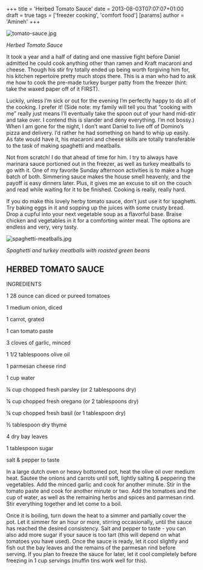 +++
title = 'Herbed Tomato Sauce'
date = 2013-08-03T07:07:07+01:00
draft = true
tags = ['freezer cooking', 'comfort food']
[params]
author = 'Amineh'
+++

![tomato-sauce.jpg](/tomato-sauce.jpg)

*Herbed Tomato Sauce*

It took a year and a half of dating and one massive fight before Daniel admitted he could cook anything other than ramen
and Kraft macaroni and cheese. Though his stir fry totally ended up being worth forgiving him for, his kitchen
repertoire pretty much stops there. This is a man who had to ask me how to cook the pre-made turkey burger patty from
the freezer (hint: take the waxed paper off of it FIRST).

Luckily, unless I’m sick or out for the evening I’m perfectly happy to do all of the cooking. I prefer it! (Side note:
my family will tell you that “cooking with me” really just means I’ll eventually take the spoon out of your hand
mid-stir and take over. I contend this is slander and deny everything. I’m not bossy.)  When I am gone for the night, I
don’t want Daniel to live off of Domino’s pizza and delivery. I’d rather he had something on hand to whip up easily. As
fate would have it, his macaroni and cheese skills are totally transferable to the task of making spaghetti and
meatballs.

Not from scratch!  I do that ahead of time for him. I try to always have marinara sauce portioned out in the freezer, as
well as turkey meatballs to go with it. One of my favorite Sunday afternoon activities is to make a huge batch of both.
Simmering sauce makes the house smell heavenly, and the payoff is easy dinners later. Plus, it gives me an excuse to sit
on the couch and read while waiting for it to be finished. Cooking is really, really hard.

If you do make this lovely herby tomato sauce, don’t just use it for spaghetti. Try baking eggs in it and sopping up the
juices with some crusty bread. Drop a cupful into your next vegetable soup as a flavorful base. Braise chicken and
vegetables in it for a comforting winter meal. The options are endless and very, very tasty.  

![spaghetti-meatballs.jpg](/spaghetti-meatballs.jpg)

*Spaghetti and turkey meatballs with roasted green beans*

## HERBED TOMATO SAUCE

INGREDIENTS

1 28 ounce can diced or pureed tomatoes

1 medium onion, diced

1 carrot, grated

1 can tomato paste

3 cloves of garlic, minced

1 1/2 tablespoons olive oil

1 parmesan cheese rind

1 cup water

¼ cup chopped fresh parsley (or 2 tablespoons dry)

¼ cup chopped fresh oregano (or 2 tablespoons dry)

¼ cup chopped fresh basil (or 1 tablespoon dry)

½ tablespoon dry thyme

4 dry bay leaves

1 tablespoon sugar

salt & pepper to taste

In a large dutch oven or heavy bottomed pot, heat the olive oil over medium heat. Sautee the onions and carrots until
soft, lightly salting & peppering the vegetables. Add the minced garlic and cook for another minute. Stir in the tomato
paste and cook for another minute or two. Add the tomatoes and the cup of water, as well as the remaining herbs and
spices and parmesan rind. Stir everything together and let come to a boil.

Once it is boiling, turn down the heat to a simmer and partially cover the pot. Let it simmer for an hour or more,
stirring occasionally, until the sauce has reached the desired consistency. Salt and pepper to taste - you can also add
more sugar if your sauce is too tart (this will depend on what tomatoes you have used). Once the sauce is ready, let it
cool slightly and fish out the bay leaves and the remains of the parmesan rind before serving. If you plan to freeze the
sauce for later, let it cool completely before freezing in 1 cup servings (muffin tins work well for this).

 

